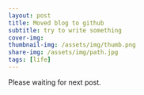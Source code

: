 ```yaml
---
layout: post
title: Moved blog to github
subtitle: try to write something
cover-img: 
thumbnail-img: /assets/img/thumb.png
share-img: /assets/img/path.jpg
tags: [life]
---
```


Please waiting for next post.
